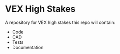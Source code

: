 # VEX High Stakes
A repository for VEX high stakes 
this repo will contain:
* Code
* CAD
* Tests
* Documentation
